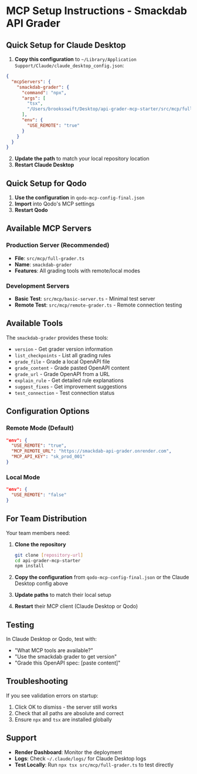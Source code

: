 # MCP Setup Instructions - Smackdab API Grader

## Quick Setup for Claude Desktop

1. **Copy this configuration** to `~/Library/Application Support/Claude/claude_desktop_config.json`:

```json
{
  "mcpServers": {
    "smackdab-grader": {
      "command": "npx",
      "args": [
        "tsx",
        "/Users/brooksswift/Desktop/api-grader-mcp-starter/src/mcp/full-grader.ts"
      ],
      "env": {
        "USE_REMOTE": "true"
      }
    }
  }
}
```

2. **Update the path** to match your local repository location
3. **Restart Claude Desktop**

## Quick Setup for Qodo

1. **Use the configuration** in `qodo-mcp-config-final.json`
2. **Import** into Qodo's MCP settings
3. **Restart Qodo**

## Available MCP Servers

### Production Server (Recommended)
- **File**: `src/mcp/full-grader.ts`
- **Name**: `smackdab-grader`
- **Features**: All grading tools with remote/local modes

### Development Servers
- **Basic Test**: `src/mcp/basic-server.ts` - Minimal test server
- **Remote Test**: `src/mcp/remote-grader.ts` - Remote connection testing

## Available Tools

The `smackdab-grader` provides these tools:

- `version` - Get grader version information
- `list_checkpoints` - List all grading rules
- `grade_file` - Grade a local OpenAPI file
- `grade_content` - Grade pasted OpenAPI content  
- `grade_url` - Grade OpenAPI from a URL
- `explain_rule` - Get detailed rule explanations
- `suggest_fixes` - Get improvement suggestions
- `test_connection` - Test connection status

## Configuration Options

### Remote Mode (Default)
```json
"env": {
  "USE_REMOTE": "true",
  "MCP_REMOTE_URL": "https://smackdab-api-grader.onrender.com",
  "MCP_API_KEY": "sk_prod_001"
}
```

### Local Mode
```json
"env": {
  "USE_REMOTE": "false"
}
```

## For Team Distribution

Your team members need:

1. **Clone the repository**
   ```bash
   git clone [repository-url]
   cd api-grader-mcp-starter
   npm install
   ```

2. **Copy the configuration** from `qodo-mcp-config-final.json` or the Claude Desktop config above

3. **Update paths** to match their local setup

4. **Restart** their MCP client (Claude Desktop or Qodo)

## Testing

In Claude Desktop or Qodo, test with:
- "What MCP tools are available?"
- "Use the smackdab grader to get version"
- "Grade this OpenAPI spec: [paste content]"

## Troubleshooting

If you see validation errors on startup:
1. Click OK to dismiss - the server still works
2. Check that all paths are absolute and correct
3. Ensure `npx` and `tsx` are installed globally

## Support

- **Render Dashboard**: Monitor the deployment
- **Logs**: Check `~/.claude/logs/` for Claude Desktop logs
- **Test Locally**: Run `npx tsx src/mcp/full-grader.ts` to test directly